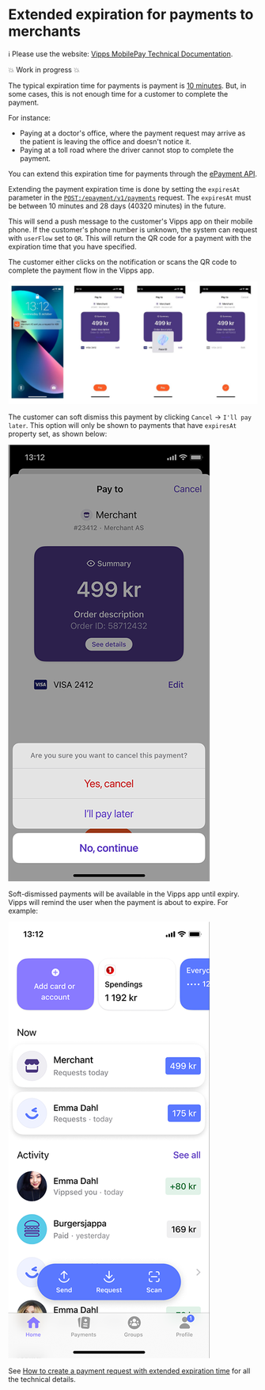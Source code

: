 <!-- START_METADATA
---
title: Extended expiration for payments to merchants
sidebar_label: Extended expiration payments
sidebar_position: 110
pagination_next: null
pagination_prev: null
---
END_METADATA -->

# Extended expiration for payments to merchants

<!-- START_COMMENT -->

ℹ️ Please use the website:
[Vipps MobilePay Technical Documentation](https://vippsas.github.io/vipps-developer-docs/).

<!-- END_COMMENT -->

💥 Work in progress 💥


The typical expiration time for payments is
payment is
[10 minutes](https://vippsas.github.io/vipps-developer-docs/docs/vipps-developers/common-topics/timeouts).
But, in some cases, this is not enough time for a customer to complete the payment.

For instance:

* Paying at a doctor's office, where the payment request may arrive as the patient
  is leaving the office and doesn't notice it.
* Paying at a toll road where the driver cannot stop to complete the payment.

You can extend this expiration time for payments through the
[ePayment API](https://vippsas.github.io/vipps-developer-docs/docs/APIs/epayment-api).

Extending the payment expiration time is done by setting the `expiresAt` parameter in the
[`POST:/epayment/v1/payments`](https://vippsas.github.io/vipps-developer-docs/api/epayment#tag/CreatePayments)
request.
The `expiresAt` must be between 10 minutes and 28 days (40320 minutes) in the future.

This will send a push message to the customer's Vipps app on their mobile phone.
If the customer's phone number is unknown, the system can request with `userFlow` set to `QR`.
This will return the QR code for a payment with the expiration time that you have specified.

The customer either clicks on the notification or scans the QR code to complete the payment flow in the Vipps app.


![Payment flow in the app](images/Long-expiry-time-payment-request.png)

The customer can soft dismiss this payment by clicking `Cancel` -> `I'll pay later`.
This option will only be shown to payments that have `expiresAt` property set,
as shown below:

![Soft dismiss a payment](images/Soft-dismiss.png)

Soft-dismissed payments will be available in the Vipps app until expiry.
Vipps will remind the user when the payment is about to expire. For example:

![Soft dismiss a payment](images/Soft-dismissed-payment-in-home-screen.png)


See [How to create a payment request with extended expiration time](https://vippsas.github.io/vipps-developer-docs/docs/APIs/epayment-api/features/long-living-payments) for all the technical details.